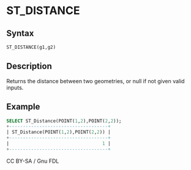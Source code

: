 # ST\_DISTANCE

## Syntax

```sql
ST_DISTANCE(g1,g2)
```

## Description

Returns the distance between two geometries, or null if not given valid inputs.

## Example

```sql
SELECT ST_Distance(POINT(1,2),POINT(2,2));
+------------------------------------+
| ST_Distance(POINT(1,2),POINT(2,2)) |
+------------------------------------+
|                                  1 |
+------------------------------------+
```

CC BY-SA / Gnu FDL
